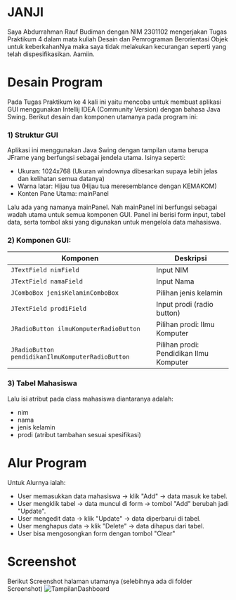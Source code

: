 # **JANJI**
 Saya Abdurrahman Rauf Budiman dengan NIM 2301102 mengerjakan Tugas Praktikum 4 dalam mata kuliah Desain dan Pemrograman Berorientasi Objek untuk keberkahanNya maka saya tidak melakukan kecurangan seperti yang telah dispesifikasikan. Aamiin.

# **Desain Program**
Pada Tugas Praktikum ke 4 kali ini yaitu mencoba untuk membuat aplikasi GUI menggunakan Intellij IDEA (Community Version) dengan bahasa Java Swing. Berikut desain dan komponen utamanya pada program ini:

### **1) Struktur GUI**
Aplikasi ini menggunakan Java Swing dengan tampilan utama berupa JFrame yang berfungsi sebagai jendela utama. Isinya seperti:
- Ukuran: 1024x768 (Ukuran windownya dibesarkan supaya lebih jelas dan kelihatan semua datanya)
- Warna latar: Hijau tua (Hijau tua meresemblance dengan KEMAKOM)
- Konten Pane Utama: mainPanel

Lalu ada yang namanya mainPanel. Nah mainPanel ini berfungsi sebagai wadah utama untuk semua komponen GUI. Panel ini berisi form input, tabel data, serta tombol aksi yang digunakan untuk mengelola data mahasiswa.

### **2) Komponen GUI:**
| Komponen       | Deskripsi                              |
|----------------|----------------------------------------|
| `JTextField nimField`  | Input NIM                  |
| `JTextField namaField`        | Input Nama     |
| `JComboBox jenisKelaminComboBox	`        | Pilihan jenis kelamin   |
| `JTextField prodiField	`        | Input prodi (radio button)                        |
| `JRadioButton ilmuKomputerRadioButton	`        | Pilihan prodi: Ilmu Komputer    |
| `JRadioButton pendidikanIlmuKomputerRadioButton	`         | Pilihan prodi: Pendidikan Ilmu Komputer                      |

### **3) Tabel Mahasiswa**
Lalu isi atribut pada class mahasiswa diantaranya adalah:
- nim
- nama
- jenis kelamin
- prodi (atribut tambahan sesuai spesifikasi)

# Alur Program
Untuk Alurnya ialah: 
- User memasukkan data mahasiswa → klik "Add" → data masuk ke tabel.
- User mengklik tabel → data muncul di form → tombol "Add" berubah jadi "Update".
- User mengedit data → klik "Update" → data diperbarui di tabel.
- User menghapus data → klik "Delete" → data dihapus dari tabel.
- User bisa mengosongkan form dengan tombol "Clear"

# Screenshot
Berikut Screenshot halaman utamanya (selebihnya ada di folder Screenshot)
![TampilanDashboard](https://github.com/user-attachments/assets/2174a30b-561b-452f-b552-ec4aa1ac82c8)
